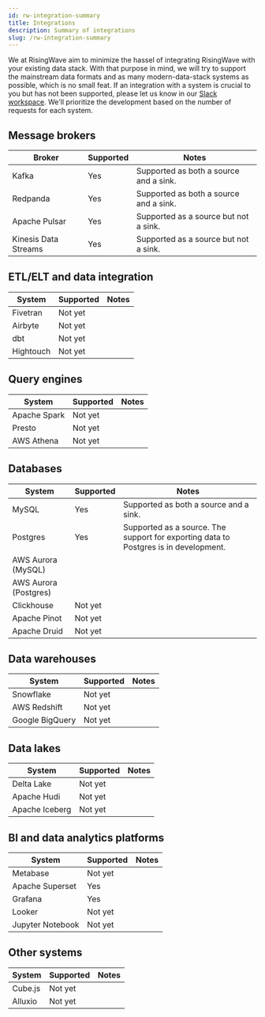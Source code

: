 ```yaml
---
id: rw-integration-summary
title: Integrations
description: Summary of integrations
slug: /rw-integration-summary
---
```


We at RisingWave aim to minimize the hassel of integrating RisingWave with your existing data stack. With that purpose in mind, we will try to support the mainstream data formats and as many modern-data-stack systems as possible, which is no small feat. If an integration with a system is crucial to you but has not been supported, please let us know in our [Slack workspace](https://join.slack.com/t/risingwave-community/shared_invite/zt-120rft0mr-d8uGk3d~NZiZAQWPnElOfw). We'll prioritize the development based on the number of requests for each system. 

## Message brokers

|Broker | Supported | Notes|
|---|---|---|
|Kafka| Yes |Supported as both a source and a sink.|
|Redpanda| Yes| Supported as both a source and a sink.|
|Apache Pulsar| Yes | Supported as a source but not a sink.|
|Kinesis Data Streams| Yes | Supported as a source but not a sink.|

## ETL/ELT and data integration

|System | Supported | Notes|
|---|---|----|
|Fivetran| Not yet ||
|Airbyte | Not yet | |
|dbt| Not yet| |
|Hightouch| Not yet | |

## Query engines
|System | Supported | Notes|
|---|---|----|
|Apache Spark| Not yet | |
|Presto|Not yet| |
|AWS Athena| Not yet | |

## Databases

|System | Supported | Notes|
|---|---|----|
|MySQL | Yes | Supported as both a source and a sink.|
|Postgres| Yes| Supported as a source. The support for exporting data to Postgres is in development.|
|AWS Aurora (MySQL)| | |
|AWS Aurora (Postgres)| | |
|Clickhouse|Not yet| |
|Apache Pinot| Not yet| |
|Apache Druid| Not yet| |

## Data warehouses

|System | Supported | Notes|
|---|---|----|
|Snowflake| Not yet| |
|AWS Redshift| Not yet | |
|Google BigQuery| Not yet | |

## Data lakes

|System | Supported | Notes|
|---|---|----|
|Delta Lake| Not yet| |
|Apache Hudi| Not yet||
|Apache Iceberg| Not yet | |

## BI and data analytics platforms

|System | Supported | Notes|
|---|---|----|
|Metabase | Not yet| |
|Apache Superset| Yes | |
|Grafana| Yes| |
|Looker| Not yet | |
|Jupyter Notebook| Not yet| |

## Other systems

|System | Supported | Notes|
|---|---|----|
|Cube.js|Not yet| |
|Alluxio|Not yet| |
